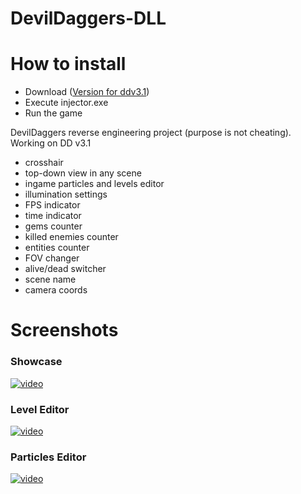 # DevilDaggers-DLL

# How to install
- Download ([Version for ddv3.1](https://github.com/LoneDev6/DevilDaggers-DLL/releases/tag/dd-3.1-v0.1))
- Execute injector.exe
- Run the game

DevilDaggers reverse engineering project (purpose is not cheating).
Working on DD v3.1
- crosshair
- top-down view in any scene
- ingame particles and levels editor
- illumination settings
- FPS indicator
- time indicator
- gems counter
- killed enemies counter
- entities counter
- FOV changer
- alive/dead switcher
- scene name
- camera coords

# Screenshots

### Showcase

[![video](https://i.imgur.com/X1oUi79.png)](https://www.youtube.com/watch?v=yD3jnzyw4o8)

### Level Editor

[![video](https://i.imgur.com/oNOjucM.png)](https://www.youtube.com/watch?v=JyR7J-L3IVw)

### Particles Editor

[![video](https://i.imgur.com/9v0oOFI.png)](https://www.youtube.com/watch?v=JD5ny9SNxik)
